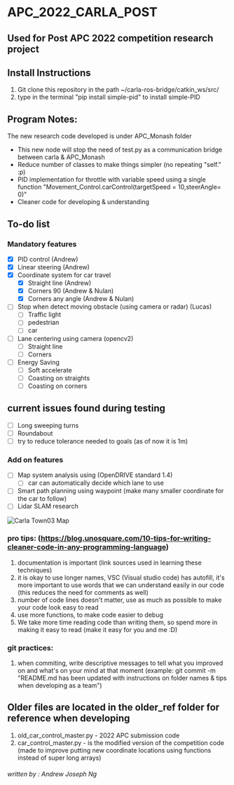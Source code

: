 # APC_2022_CARLA_POST
## Used for Post APC 2022 competition research project

## Install Instructions
1) Git clone this repository in the path ~/carla-ros-bridge/catkin_ws/src/
2) type in the terminal "pip install simple-pid" to install simple-PID


## Program Notes:
The new research code developed is under APC_Monash folder
- This new node will stop the need of test.py as a communication bridge between carla & APC_Monash
- Reduce number of classes to make things simpler (no repeating "self." :p)
- PID implementation for throttle with variable speed using a single function 
    "Movement_Control.carControl(targetSpeed = 10,steerAngle= 0)"  
- Cleaner code for developing & understanding 

## To-do list
### Mandatory features
- [x] PID control   (Andrew)
- [x] Linear steering (Andrew)
- [x] Coordinate system for car travel
    - [x] Straight line (Andrew)
    - [x] Corners 90    (Andrew & Nulan)
    - [x] Corners any angle (Andrew & Nulan)
- [ ] Stop when detect moving obstacle (using camera or radar) (Lucas)
    - [ ] Traffic light
    - [ ] pedestrian
    - [ ] car
- [ ] Lane centering using camera (opencv2)   
    - [ ] Straight line
    - [ ] Corners
- [ ] Energy Saving   
    - [ ] Soft accelerate
    - [ ] Coasting on straights
    - [ ] Coasting on corners

## current issues found during testing
- [ ] Long sweeping turns
- [ ] Roundabout
- [ ] try to reduce tolerance needed to goals (as of now it is 1m)

### Add on features
- [ ] Map system analysis using (OpenDRIVE standard 1.4) 
    - [ ] car can automatically decide which lane to use
- [ ] Smart path planning using waypoint (make many smaller coordinate for the car to follow)
- [ ] Lidar SLAM research 

![Carla Town03 Map](https://carla.readthedocs.io/en/latest/img/Town03.jpg)



### pro tips: (https://blog.unosquare.com/10-tips-for-writing-cleaner-code-in-any-programming-language)
1) documentation is important (link sources used in learning these techniques)
2) it is okay to use longer names, VSC (Visual studio code) has autofill, it's more important to use words that we can understand easily in our code (this reduces the need for comments as well)
3) number of code lines doesn't matter, use as much as possible to make your code look easy to read
4) use more functions, to make code easier to debug  
5) We take more time reading code than writing them, so spend more in making it easy to read (make it easy for you and me :D)


### git practices:
1) when commiting, write descriptive messages to tell what you improved on and what's on your mind at that moment (example: git commit -m "README.md has been updated with instructions on folder names & tips when developing as a team")


## Older files are located in the older_ref folder for reference when developing
1) old_car_control_master.py   -   2022 APC submission code
2) car_control_master.py       -   is the modified version of the competition code (made to improve putting new coordinate locations using functions instead of super long arrays) 



###### written by : Andrew Joseph Ng